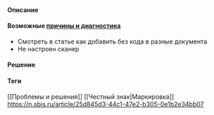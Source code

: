 #### Описание

#### Возможные [причины и диагностика](https://n.sbis.ru/article/25d845d3-44c1-47e2-b305-0e1b2e34bb07)
- Смотреть в статье как добавить без кода в разные документа
- Не настроен сканер
#### Решение


#### Теги
[[Проблемы и решения]]
[[Честный знак|Маркировка]]
https://n.sbis.ru/article/25d845d3-44c1-47e2-b305-0e1b2e34bb07